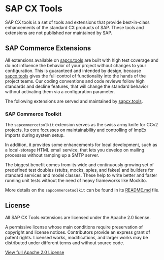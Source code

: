 # SAP CX Tools

SAP CX tools is a set of tools and extensions that provide best-in-class enhancements of the standard CX products of SAP. These tools and extensions are not published nor maintained by SAP.

## SAP Commerce Extensions

All extensions available on [sapcx.tools][sapcxtools] are built with high test coverage and do not influence the behavior of your project without changes to your configuration. This is guaranteed and intended by design, because [sapcx.tools][sapcxtools] gives the full control of functionality into the hands of the project teams. Our coding conventions and code reviews follow high standards and decline features, that will change the standard behavior without activating them via a configuration parameter.

The following extensions are served and maintained by [sapcx.tools][sapcxtools].

### SAP Commerce Toolkit

The `sapcommercetoolkit` extension serves as the swiss army knife for CCv2 projects. Its core focusses on maintainability and controlling of ImpEx imports during system setup.

In addition, it provides some enhancements for local development, such as a local-storage HTML email service, that lets you develop on mailing processes without ramping up a SMTP server.

The biggest benefit comes from its wide and continuously growing set of predefined test doubles (stubs, mocks, spies, and fakes) and builders for standard services and model classes. These help to write better and faster running unit tests without the need of heavy frameworks like Mockito.

More details on the `sapcommercetoolkit` can be found in its [README.md][readme] file.

## License

All SAP CX Tools extensions are licensed under the Apache 2.0 license.

A permissive license whose main conditions require preservation of copyright and license notices. Contributors provide an express grant of patent rights. Licensed works, modifications, and larger works may be distributed under different terms and without source code.

[View full Apache 2.0 License][license]

[sapcxtools]: https://www.sapcx.tools
[readme]: https://github.com/sapcxtools/extensions/blob/main/hybris/bin/custom/sapcxtools/sapcommercetoolkit/README.md
[license]: https://choosealicense.com/licenses/apache-2.0/
